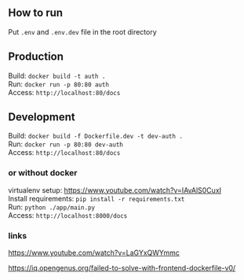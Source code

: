 ## How to run
Put `.env` and `.env.dev` file in the root directory

## Production
Build: `docker build -t auth .`<br>
Run: `docker run -p 80:80 auth`<br>
Access: `http://localhost:80/docs`


## Development
Build: `docker build -f Dockerfile.dev -t dev-auth .`<br>
Run: `docker run -p 80:80 dev-auth`<br>
Access: `http://localhost:80/docs`<br>
### or without docker
virtualenv setup: https://www.youtube.com/watch?v=IAvAlS0CuxI<br>
Install requirements: `pip install -r requirements.txt`<br>
Run: `python ./app/main.py`<br>
Access: `http://localhost:8000/docs`<br>



### links 

https://www.youtube.com/watch?v=LaGYxQWYmmc

https://iq.opengenus.org/failed-to-solve-with-frontend-dockerfile-v0/